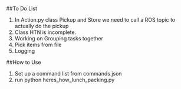 ##To Do List

1. In Action.py class Pickup and Store we need to call a ROS topic to actually do the pickup
2. Class HTN is incomplete. 
3. Working on Grouping tasks together
4. Pick items from file
5. Logging

##How to Use

1. Set up a command list from commands.json
2. run python heres_how_lunch_packing.py